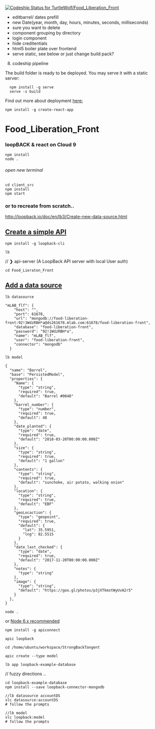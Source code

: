 [ ![Codeship Status for TurtleWolf/Food_Liberation_Front](https://app.codeship.com/projects/b17266d0-178b-0136-1e4a-2ec870b43e0e/status?branch=master)](https://app.codeship.com/projects/283831)
  
  
+ editbarrel/ dates prefill  
+ new Date(year, month, day, hours, minutes, seconds, milliseconds)
+ sure you want to delete 
+ component grouping by directory
+ login component
+ hide creditentials
+ html5 boiler plate over frontend 
+ serve static, see below or just change build pack?
8. codeship pipeline

The build folder is ready to be deployed.
You may serve it with a static server:
```
  npm install -g serve
  serve -s build
```
Find out more about deployment [here:](http://bit.ly/2vY88Kr)  
```
npm install -g create-react-app
```

# Food_Liberation_Front  
### loopBACK &amp; react on Cloud 9  
```
npm install
node .
```
###### open new terminal
```
cd client_src
npm install
npm start
```
### or to recreate from scratch.. 
http://loopback.io/doc/en/lb3/Create-new-data-source.html  
## [Create a simple API](http://loopback.io/doc/en/lb3/Create-a-simple-API.html "Use the application generator tool to quickly create a LoopBack application, data sources, and models.")  
```
npm install -g loopback-cli
```
```
lb
```
//  ❯     api-server (A LoopBack API server with local User auth)
```
cd Food_Lieraton_Front
```

## [Add a data source](http://loopback.io/doc/en/lb3/Connect-your-API-to-a-data-source.html#add-a-data-source "LoopBack enables you to easily persist your data model to a variety of data sources without having to write code.")
```
lb datasource  
```
```
"mLAB_flf": {
    "host": "",
    "port": 61678,
    "url": "mongodb://food-liberation-front:92!1WdzRBH*a@ds261678.mlab.com:61678/food-liberation-front",
    "database": "food-liberation-front",
    "password": "92!1WdzRBH*a",
    "name": "mLAB_flf",
    "user": "food-liberation-front",
    "connector": "mongodb"
  }  
```
```
lb model
```
```
{
  "name": "Barrel",
  "base": "PersistedModel",
  "properties": {
    "Name": {
      "type": "string",
      "required": true,
      "default": "Barrel #0048"
    },
    "barrel_number": {
      "type": "number",
      "required": true,
      "default": 48
    },
    "date_planted": {
      "type": "date",
      "required": true,
      "default": "2018-03-20T00:00:00.000Z"
    },
    "size": {
      "type": "string",
      "required": true,
      "default": "1 gallon"
    },
    "contents": {
      "type": "string",
      "required": true,
      "default": "sunchoke, air potato, walking onion"
    },
    "location": {
      "type": "string",
      "required": true,
      "default": "EBF"
    },
    "geoLocaction": {
      "type": "geopoint",
      "required": true,
      "default": {
        "lat": 35.5951,
        "lng": 82.5515
      }
    },
    "date_last_checked": {
      "type": "date",
      "required": true,
      "default": "2017-11-20T00:00:00.000Z"
    },
    "notes": {
      "type": "string"
    },
    "image": {
      "type": "string",
      "default": "https://goo.gl/photos/p3jXTkmstWyUvA2r5"
    }
  },
}

```
```
node .
```

or [Node 6.x recommended](http://www.ibm.com/support/knowledgecenter/SSFS6T/com.ibm.apic.toolkit.doc/tapim_cli_install.html "Installing the API Connect Developer Toolkit")  

```
npm install -g apiconnect    

```
```
apic loopback
```
```
cd /home/ubuntu/workspace/StrongBackTangent
```
```
apic create --type model
```

```
lb app loopback-example-database  
```



// fuzzy directions ..




```
cd loopback-example-database  
npm install --save loopback-connector-mongodb  
```
```
//lb datasource accountDS
slc datasource:accountDS
# follow the prompts 
```
```
//lb model
slc loopback:model
# follow the prompts 
```
